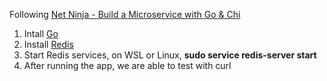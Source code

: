 Following [Net Ninja - Build a Microservice with Go & Chi](https://www.youtube.com/playlist?list=PL4cUxeGkcC9iImF8w9FbFOc2UntutL9Wv) 
1. Intall [Go](https://go.dev/doc/install)
2. Install [Redis](https://redis.io/docs/latest/operate/oss_and_stack/install/install-redis/)
3. Start Redis services, on WSL or Linux, **sudo service redis-server start**
4. After running the app, we are able to test with curl
